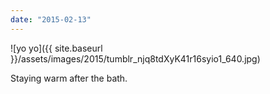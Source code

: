 ```yaml
---
date: "2015-02-13"
---
```


![yo yo]({{ site.baseurl }}/assets/images/2015/tumblr_njq8tdXyK41r16syio1_640.jpg)

Staying warm after the bath.
